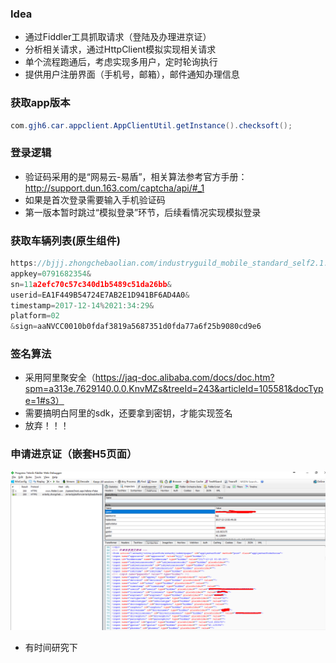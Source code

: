 ### Idea
* 通过Fiddler工具抓取请求（登陆及办理进京证）
* 分析相关请求，通过HttpClient模拟实现相关请求
* 单个流程跑通后，考虑实现多用户，定时轮询执行
* 提供用户注册界面（手机号，邮箱），邮件通知办理信息

### 获取app版本
```java
com.gjh6.car.appclient.AppClientUtil.getInstance().checksoft();

```


### 登录逻辑
* 验证码采用的是“网易云-易盾”，相关算法参考官方手册：http://support.dun.163.com/captcha/api/#_1
* 如果是首次登录需要输入手机验证码
* 第一版本暂时跳过“模拟登录”环节，后续看情况实现模拟登录

### 获取车辆列表(原生组件)
```javascript
https://bjjj.zhongchebaolian.com/industryguild_mobile_standard_self2.1.2/mobile/standard/getusercarlist?
appkey=0791682354&
sn=11a2efc70c57c340d1b5489c51da26bb&
userid=EA1F449B54724E7AB2E1D941BF6AD4A0&
timestamp=2017-12-14%2021:34:29&
platform=02
&sign=aaNVCC0010b0fdaf3819a5687351d0fda77a6f25b9080cd9e6
```

### 签名算法
* 采用阿里聚安全（https://jaq-doc.alibaba.com/docs/doc.htm?spm=a313e.7629140.0.0.KnvMZs&treeId=243&articleId=105581&docType=1#s3）
* 需要搞明白阿里的sdk，还要拿到密钥，才能实现签名
* 放弃！！！


### 申请进京证（嵌套H5页面）
![进京证提交表单](https://github.com/gongjunhao/car-bjpermit/blob/master/doc/usefull/1.png)
* 有时间研究下






